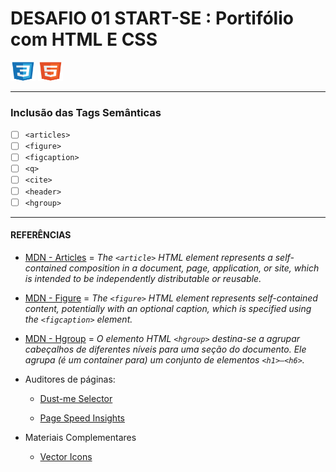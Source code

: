 # DESAFIO 01 START-SE : Portifólio com HTML E CSS

<img alt="Luan-CSS" height="30" width="40" src="https://raw.githubusercontent.com/devicons/devicon/master/icons/css3/css3-original.svg">

<img alt="Luan-CSS" height="30" width="40" src="https://raw.githubusercontent.com/devicons/devicon/master/icons/html5/html5-original.svg">

---

### Inclusão das Tags Semânticas

- [ ] ``<articles>``
- [ ] ``<figure>`` 
- [ ] `<figcaption>`
- [ ] `<q>` 
- [ ] ``<cite>``  
- [ ] `<header>`
- [ ] ``<hgroup>``

---

#### REFERÊNCIAS

- [MDN - Articles](https://developer.mozilla.org/en-US/docs/Web/HTML/Element/article)  = *The ``<article>`` HTML element represents a self-contained composition in a document, page, application, or site, which is intended to be independently distributable or reusable.*
- [MDN - Figure](https://developer.mozilla.org/en-US/docs/Web/HTML/Element/figure) = *The ``<figure>`` HTML element represents self-contained content, potentially with an optional caption, which is specified using the ``<figcaption>`` element.*
- [MDN - Hgroup](https://developer.mozilla.org/pt-BR/docs/Web/HTML/Element/hgroup) = *O elemento HTML ``<hgroup>`` destina-se a agrupar cabeçalhos de diferentes níveis para uma seção do documento. Ele agrupa (é um container para) um conjunto de elementos ``<h1>–<h6>``.*

- Auditores de páginas:

  - [Dust-me Selector](http://www.brothercake.com/dustmeselectors)

  - [Page Speed Insights](https://pagespeed.web.dev/)

- Materiais Complementares
  - [Vector Icons](https://icons8.com/icons/)